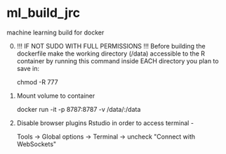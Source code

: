# ml_build_jrc
machine learning build for docker

0. !!! IF NOT SUDO WITH FULL PERMISSIONS !!! Before building the dockerfile make the working directory (/data) accessible to the R container by running this command inside EACH directory you plan to save in:

   chmod -R 777 <dir>

1. Mount volume to container 

   docker run -it -p 8787:8787 -v /data/:/data <IMAGE ID>

2. Disable browser plugins Rstudio in order to access terminal - 

   Tools -> Global options -> Terminal -> uncheck "Connect with WebSockets"
